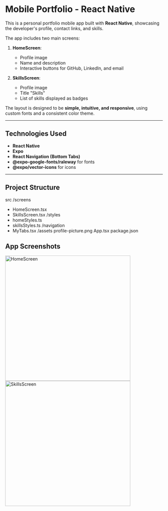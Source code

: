 # Mobile Portfolio - React Native

This is a personal portfolio mobile app built with **React Native**, showcasing the developer's profile, contact links, and skills.  

The app includes two main screens:

1. **HomeScreen**:  
   - Profile image  
   - Name and description  
   - Interactive buttons for GitHub, LinkedIn, and email  

2. **SkillsScreen**:  
   - Profile image  
   - Title "Skills"  
   - List of skills displayed as badges  

The layout is designed to be **simple, intuitive, and responsive**, using custom fonts and a consistent color theme.

---

## Technologies Used

- **React Native**  
- **Expo**  
- **React Navigation (Bottom Tabs)**  
- **@expo-google-fonts/raleway** for fonts  
- **@expo/vector-icons** for icons  

---

## Project Structure
src
/screens
- HomeScreen.tsx
- SkillsScreen.tsx
/styles
- homeStyles.ts
- skillsStyles.ts
/navigation
- MyTabs.tsx
/assets
profile-picture.png
App.tsx
package.json

## App Screenshots
<img width="400" alt="HomeScreen" src="https://github.com/user-attachments/assets/00f4e4c3-72e9-4d7f-b515-1713b350efeb" />
<img width="400" alt="SkillsScreen" src="https://github.com/user-attachments/assets/197fb7f0-8f09-4013-adaf-aa3b4065cd85" />

